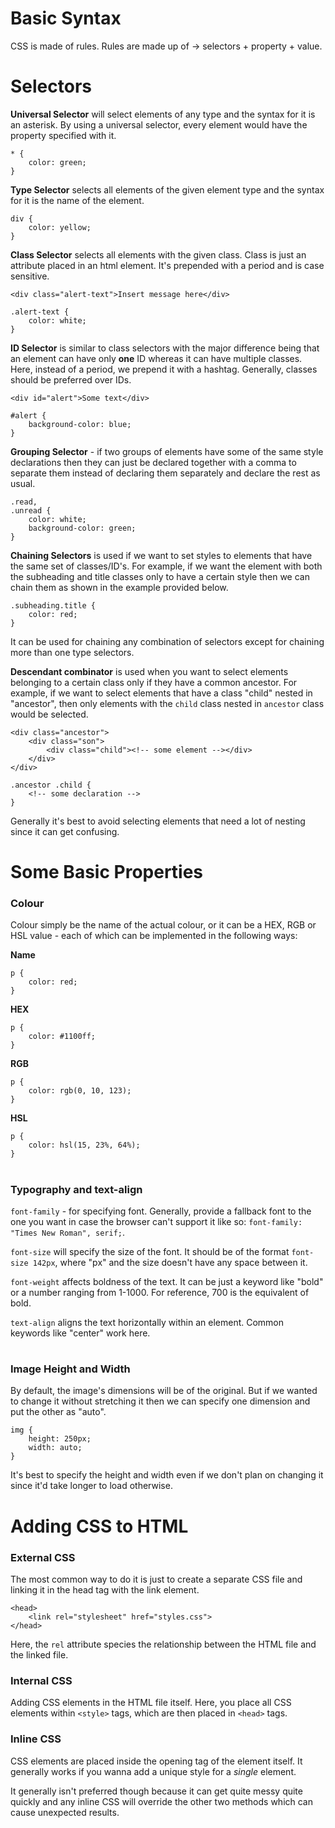 # Basic Syntax
CSS is made of rules. Rules are made up of -> selectors + property + value.
#
# Selectors
**Universal Selector** will select elements of any type and the syntax for it is an asterisk. By using a universal selector, every element would have the property specified with it.

```
* {
    color: green;
}
```

**Type Selector** selects all elements of the given element type and the syntax for it is the name of the element.

```
div {
    color: yellow;
}
```

**Class Selector** selects all elements with the given class. Class is just an attribute placed in an html element. It's prepended with a period and is case sensitive.

```
<div class="alert-text">Insert message here</div>

.alert-text {
    color: white;
}
```

**ID Selector** is similar to class selectors with the major difference being that an element can have only **one** ID whereas it can have multiple classes. Here, instead of a period, we prepend it with a hashtag. Generally, classes should be preferred over IDs.

```
<div id="alert">Some text</div>

#alert {
    background-color: blue;
}
```

**Grouping Selector** - if two groups of elements have some of the same style declarations then they can just be declared together with a comma to separate them instead of declaring them separately and declare the rest as usual.

```
.read,
.unread {
    color: white;
    background-color: green;
}
```

**Chaining Selectors** is used if we want to set styles to elements that have the same set of classes/ID's. For example, if we want the element with both the subheading and title classes only to have a certain style then we can chain them as shown in the example provided below.

```
.subheading.title {
    color: red;
}
```

It can be used for chaining any combination of selectors except for chaining more than one type selectors.

**Descendant combinator** is used when you want to select elements belonging to a certain class only if they have a common ancestor. For example, if we want to select elements that have a class "child" nested in "ancestor", then only elements with the `child` class nested in `ancestor` class would be selected.

```
<div class="ancestor">
    <div class="son">
        <div class="child"><!-- some element --></div> 
    </div>
</div>
```

```
.ancestor .child {
    <!-- some declaration -->
}
```

Generally it's best to avoid selecting elements that need a lot of nesting since it can get confusing.
#

# Some Basic Properties

### Colour
Colour simply be the name of the actual colour, or it can be a HEX, RGB or HSL value - each of which can be implemented in the following ways:

**Name**
```
p {
    color: red;
}
```

**HEX**
```
p {
    color: #1100ff;
}
```

**RGB**
```
p {
    color: rgb(0, 10, 123);
}
```

**HSL**
```
p { 
    color: hsl(15, 23%, 64%);
}
```
#
### Typography and text-align
`font-family` - for specifying font. Generally, provide a fallback font to the one you want in case the browser can't support it like so: `font-family: "Times New Roman", serif;`.

`font-size` will specify the size of the font. It should be of the format `font-size 142px`, where "px" and the size doesn't have any space between it. 

`font-weight` affects boldness of the text. It can be just a keyword like "bold" or a number ranging from 1-1000. For reference, 700 is the equivalent of bold.

`text-align` aligns the text horizontally within an element. Common keywords like "center" work here.
#

### Image Height and Width
By default, the image's dimensions will be of the original. But if we wanted to change it without stretching it then we can specify one dimension and put the other as "auto".
```
img {
    height: 250px;
    width: auto;
}
```
It's best to specify the height and width even if we don't plan on changing it since it'd take longer to load otherwise.
#
# Adding CSS to HTML
### External CSS
The most common way to do it is just to create a separate CSS file and linking it in the head tag with the link element.
```
<head>
    <link rel="stylesheet" href="styles.css">
</head>
```
Here, the `rel` attribute species the relationship between the HTML file and the linked file.
### Internal CSS
Adding CSS elements in the HTML file itself. Here, you place all CSS elements within `<style>` tags, which are then placed in `<head>` tags.
### Inline CSS
CSS elements are placed inside the opening tag of the element itself. It generally works if you wanna add a unique style for a _single_ element. 

It generally isn't preferred though because it can get quite messy quite quickly and any inline CSS will override the other two methods which can cause unexpected results.
#